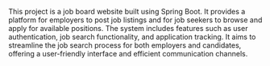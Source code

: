 This project is a job board website built using Spring Boot. 
It provides a platform for employers to post job listings and for job seekers to browse and apply for available positions. 
The system includes features such as user authentication, job search functionality, and application tracking. 
It aims to streamline the job search process for both employers and candidates, offering a user-friendly interface and efficient communication channels.
